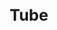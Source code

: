 ---
title:  "Tube"
category: 3D
description: "This is a test."
published: true
js_gist: "5367716103d15c703348a38c1b7b1361"
knitout_gist: "5f642c1a47f8618602b703fcc8fff984"
image: "assets/images/20190313_203724.jpg"
---